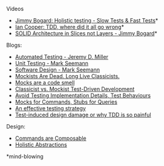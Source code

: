 Videos
- [Jimmy Bogard: Holistic testing - Slow Tests & Fast Tests](https://vimeo.com/68390508)*
- [Ian Cooper: TDD, where did it all go wrong](https://vimeo.com/68375232)*
- [SOLID Architecture in Slices not Layers - Jimmy Bogard](https://vimeo.com/album/3874231/video/131633177)*

Blogs:
- [Automated Testing - Jeremy D. Miller](https://jeremydmiller.com/category/automated-testing/)
- [Unit Testing - Mark Seemann](http://blog.ploeh.dk/tags/#Unit%20Testing-ref)
- [Software Design - Mark Seemann](http://blog.ploeh.dk/tags/#Software%20Design-ref)
- [Mockists Are Dead. Long Live Classicists.](https://www.thoughtworks.com/insights/blog/mockists-are-dead-long-live-classicists)
- [Mocks are a code smell](http://codebetter.com/gregyoung/2008/02/13/mocks-are-a-code-smell/)
- [Classicist vs. Mockist Test-Driven Development](http://codebetter.com/iancooper/2008/02/04/classicist-vs-mockist-test-driven-development/)
- [Avoid Testing Implementation Details, Test Behaviours](http://codebetter.com/iancooper/2011/10/06/avoid-testing-implementation-details-test-behaviours/)
- [Mocks for Commands, Stubs for Queries](http://blog.ploeh.dk/2013/10/23/mocks-for-commands-stubs-for-queries/)
- [An effective testing strategy](https://lostechies.com/jimmybogard/2010/08/25/an-effective-testing-strategy/)
- [Test-induced design damage or why TDD is so painful](http://enterprisecraftsmanship.com/2015/06/29/test-induced-design-damage-or-why-tdd-is-so-painful/)

Design:
- [Commands are Composable](http://blog.ploeh.dk/2011/03/22/CommandsareComposable/)
- [Holistic Abstractions](http://scrapbook.qujck.com/holistic-abstractions-take-2/)

*mind-blowing
